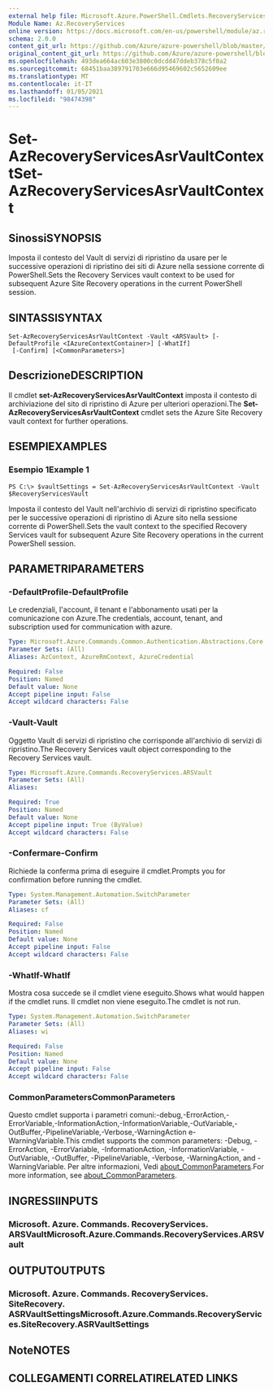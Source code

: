 ```yaml
---
external help file: Microsoft.Azure.PowerShell.Cmdlets.RecoveryServices.SiteRecovery.dll-Help.xml
Module Name: Az.RecoveryServices
online version: https://docs.microsoft.com/en-us/powershell/module/az.recoveryservices/set-azrecoveryservicesasrvaultcontext
schema: 2.0.0
content_git_url: https://github.com/Azure/azure-powershell/blob/master/src/RecoveryServices/RecoveryServices/help/Set-AzRecoveryServicesAsrVaultContext.md
original_content_git_url: https://github.com/Azure/azure-powershell/blob/master/src/RecoveryServices/RecoveryServices/help/Set-AzRecoveryServicesAsrVaultContext.md
ms.openlocfilehash: 493dea664ac603e3800c0dcdd47ddeb378c5f0a2
ms.sourcegitcommit: 68451baa389791703e666d95469602c5652609ee
ms.translationtype: MT
ms.contentlocale: it-IT
ms.lasthandoff: 01/05/2021
ms.locfileid: "98474398"
---
```

# <span data-ttu-id="4ee71-101">Set-AzRecoveryServicesAsrVaultContext</span><span class="sxs-lookup"><span data-stu-id="4ee71-101">Set-AzRecoveryServicesAsrVaultContext</span></span>

## <span data-ttu-id="4ee71-102">Sinossi</span><span class="sxs-lookup"><span data-stu-id="4ee71-102">SYNOPSIS</span></span>
<span data-ttu-id="4ee71-103">Imposta il contesto del Vault di servizi di ripristino da usare per le successive operazioni di ripristino dei siti di Azure nella sessione corrente di PowerShell.</span><span class="sxs-lookup"><span data-stu-id="4ee71-103">Sets the Recovery Services vault context to be used for subsequent Azure Site Recovery operations in the current PowerShell session.</span></span>

## <span data-ttu-id="4ee71-104">SINTASSI</span><span class="sxs-lookup"><span data-stu-id="4ee71-104">SYNTAX</span></span>

```
Set-AzRecoveryServicesAsrVaultContext -Vault <ARSVault> [-DefaultProfile <IAzureContextContainer>] [-WhatIf]
 [-Confirm] [<CommonParameters>]
```

## <span data-ttu-id="4ee71-105">Descrizione</span><span class="sxs-lookup"><span data-stu-id="4ee71-105">DESCRIPTION</span></span>
<span data-ttu-id="4ee71-106">Il cmdlet **set-AzRecoveryServicesAsrVaultContext** imposta il contesto di archiviazione del sito di ripristino di Azure per ulteriori operazioni.</span><span class="sxs-lookup"><span data-stu-id="4ee71-106">The **Set-AzRecoveryServicesAsrVaultContext** cmdlet sets the Azure Site Recovery vault context for further operations.</span></span>

## <span data-ttu-id="4ee71-107">ESEMPI</span><span class="sxs-lookup"><span data-stu-id="4ee71-107">EXAMPLES</span></span>

### <span data-ttu-id="4ee71-108">Esempio 1</span><span class="sxs-lookup"><span data-stu-id="4ee71-108">Example 1</span></span>
```
PS C:\> $vaultSettings = Set-AzRecoveryServicesAsrVaultContext -Vault $RecoveryServicesVault
```

<span data-ttu-id="4ee71-109">Imposta il contesto del Vault nell'archivio di servizi di ripristino specificato per le successive operazioni di ripristino di Azure sito nella sessione corrente di PowerShell.</span><span class="sxs-lookup"><span data-stu-id="4ee71-109">Sets the vault context to the specified Recovery Services vault for subsequent Azure Site Recovery operations in the current PowerShell session.</span></span>

## <span data-ttu-id="4ee71-110">PARAMETRI</span><span class="sxs-lookup"><span data-stu-id="4ee71-110">PARAMETERS</span></span>

### <span data-ttu-id="4ee71-111">-DefaultProfile</span><span class="sxs-lookup"><span data-stu-id="4ee71-111">-DefaultProfile</span></span>
<span data-ttu-id="4ee71-112">Le credenziali, l'account, il tenant e l'abbonamento usati per la comunicazione con Azure.</span><span class="sxs-lookup"><span data-stu-id="4ee71-112">The credentials, account, tenant, and subscription used for communication with azure.</span></span>

```yaml
Type: Microsoft.Azure.Commands.Common.Authentication.Abstractions.Core.IAzureContextContainer
Parameter Sets: (All)
Aliases: AzContext, AzureRmContext, AzureCredential

Required: False
Position: Named
Default value: None
Accept pipeline input: False
Accept wildcard characters: False
```

### <span data-ttu-id="4ee71-113">-Vault</span><span class="sxs-lookup"><span data-stu-id="4ee71-113">-Vault</span></span>
<span data-ttu-id="4ee71-114">Oggetto Vault di servizi di ripristino che corrisponde all'archivio di servizi di ripristino.</span><span class="sxs-lookup"><span data-stu-id="4ee71-114">The Recovery Services vault object corresponding to the Recovery Services vault.</span></span>

```yaml
Type: Microsoft.Azure.Commands.RecoveryServices.ARSVault
Parameter Sets: (All)
Aliases:

Required: True
Position: Named
Default value: None
Accept pipeline input: True (ByValue)
Accept wildcard characters: False
```

### <span data-ttu-id="4ee71-115">-Confermare</span><span class="sxs-lookup"><span data-stu-id="4ee71-115">-Confirm</span></span>
<span data-ttu-id="4ee71-116">Richiede la conferma prima di eseguire il cmdlet.</span><span class="sxs-lookup"><span data-stu-id="4ee71-116">Prompts you for confirmation before running the cmdlet.</span></span>

```yaml
Type: System.Management.Automation.SwitchParameter
Parameter Sets: (All)
Aliases: cf

Required: False
Position: Named
Default value: None
Accept pipeline input: False
Accept wildcard characters: False
```

### <span data-ttu-id="4ee71-117">-WhatIf</span><span class="sxs-lookup"><span data-stu-id="4ee71-117">-WhatIf</span></span>
<span data-ttu-id="4ee71-118">Mostra cosa succede se il cmdlet viene eseguito.</span><span class="sxs-lookup"><span data-stu-id="4ee71-118">Shows what would happen if the cmdlet runs.</span></span>
<span data-ttu-id="4ee71-119">Il cmdlet non viene eseguito.</span><span class="sxs-lookup"><span data-stu-id="4ee71-119">The cmdlet is not run.</span></span>

```yaml
Type: System.Management.Automation.SwitchParameter
Parameter Sets: (All)
Aliases: wi

Required: False
Position: Named
Default value: None
Accept pipeline input: False
Accept wildcard characters: False
```

### <span data-ttu-id="4ee71-120">CommonParameters</span><span class="sxs-lookup"><span data-stu-id="4ee71-120">CommonParameters</span></span>
<span data-ttu-id="4ee71-121">Questo cmdlet supporta i parametri comuni:-debug,-ErrorAction,-ErrorVariable,-InformationAction,-InformationVariable,-OutVariable,-OutBuffer,-PipelineVariable,-Verbose,-WarningAction e-WarningVariable.</span><span class="sxs-lookup"><span data-stu-id="4ee71-121">This cmdlet supports the common parameters: -Debug, -ErrorAction, -ErrorVariable, -InformationAction, -InformationVariable, -OutVariable, -OutBuffer, -PipelineVariable, -Verbose, -WarningAction, and -WarningVariable.</span></span> <span data-ttu-id="4ee71-122">Per altre informazioni, Vedi [about_CommonParameters](http://go.microsoft.com/fwlink/?LinkID=113216).</span><span class="sxs-lookup"><span data-stu-id="4ee71-122">For more information, see [about_CommonParameters](http://go.microsoft.com/fwlink/?LinkID=113216).</span></span>

## <span data-ttu-id="4ee71-123">INGRESSI</span><span class="sxs-lookup"><span data-stu-id="4ee71-123">INPUTS</span></span>

### <span data-ttu-id="4ee71-124">Microsoft. Azure. Commands. RecoveryServices. ARSVault</span><span class="sxs-lookup"><span data-stu-id="4ee71-124">Microsoft.Azure.Commands.RecoveryServices.ARSVault</span></span>

## <span data-ttu-id="4ee71-125">OUTPUT</span><span class="sxs-lookup"><span data-stu-id="4ee71-125">OUTPUTS</span></span>

### <span data-ttu-id="4ee71-126">Microsoft. Azure. Commands. RecoveryServices. SiteRecovery. ASRVaultSettings</span><span class="sxs-lookup"><span data-stu-id="4ee71-126">Microsoft.Azure.Commands.RecoveryServices.SiteRecovery.ASRVaultSettings</span></span>

## <span data-ttu-id="4ee71-127">Note</span><span class="sxs-lookup"><span data-stu-id="4ee71-127">NOTES</span></span>

## <span data-ttu-id="4ee71-128">COLLEGAMENTI CORRELATI</span><span class="sxs-lookup"><span data-stu-id="4ee71-128">RELATED LINKS</span></span>
